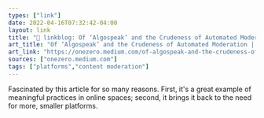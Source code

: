 ```yaml
---
types: ["link"]
date: 2022-04-16T07:32:42-04:00
layout: link
title: "🔗 linkblog: Of ‘Algospeak’ and the Crudeness of Automated Moderation | by Clive Thompson | Apr, 2022 | OneZero'"
art_title: "Of ‘Algospeak’ and the Crudeness of Automated Moderation | by Clive Thompson | Apr, 2022 | OneZero"
art_link: "https://onezero.medium.com/of-algospeak-and-the-crudeness-of-automated-moderation-dccfb3ee7d0a"
sources: ["onezero.medium.com"]
tags: ["platforms","content moderation"]
---
```

Fascinated by this article for so many reasons. First, it's a great example of meaningful practices in online spaces; second, it brings it back to the need for more, smaller platforms.
